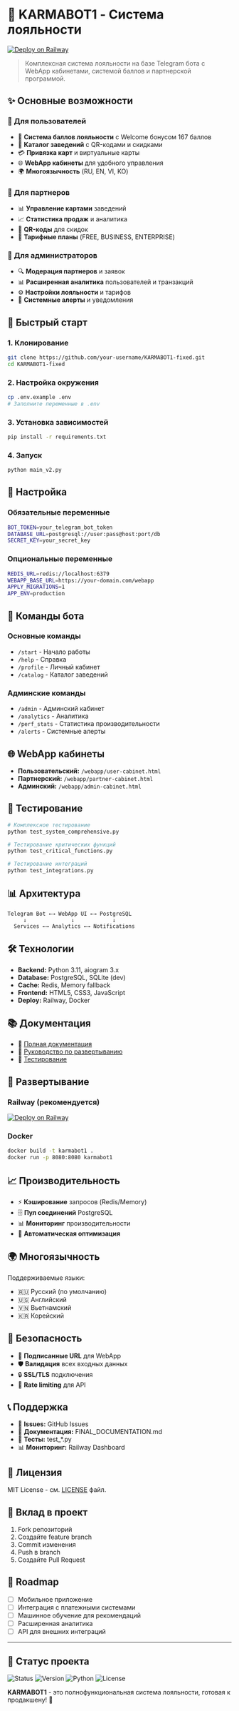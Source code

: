 # 🤖 KARMABOT1 - Система лояльности

[![Deploy on Railway](https://railway.app/button.svg)](https://railway.app/template/deploy?template=https://github.com/your-username/KARMABOT1-fixed)

> Комплексная система лояльности на базе Telegram бота с WebApp кабинетами, системой баллов и партнерской программой.

## ✨ Основные возможности

### 👥 Для пользователей
- 💎 **Система баллов лояльности** с Welcome бонусом 167 баллов
- 🏪 **Каталог заведений** с QR-кодами и скидками
- 💳 **Привязка карт** и виртуальные карты
- 🌐 **WebApp кабинеты** для удобного управления
- 🌍 **Многоязычность** (RU, EN, VI, KO)

### 🤝 Для партнеров
- 📊 **Управление картами** заведений
- 📈 **Статистика продаж** и аналитика
- 🎯 **QR-коды** для скидок
- 💼 **Тарифные планы** (FREE, BUSINESS, ENTERPRISE)

### 👑 Для администраторов
- 🔍 **Модерация партнеров** и заявок
- 📊 **Расширенная аналитика** пользователей и транзакций
- ⚙️ **Настройки лояльности** и тарифов
- 🚨 **Системные алерты** и уведомления

## 🚀 Быстрый старт

### 1. Клонирование
```bash
git clone https://github.com/your-username/KARMABOT1-fixed.git
cd KARMABOT1-fixed
```

### 2. Настройка окружения
```bash
cp .env.example .env
# Заполните переменные в .env
```

### 3. Установка зависимостей
```bash
pip install -r requirements.txt
```

### 4. Запуск
```bash
python main_v2.py
```

## 🔧 Настройка

### Обязательные переменные
```bash
BOT_TOKEN=your_telegram_bot_token
DATABASE_URL=postgresql://user:pass@host:port/db
SECRET_KEY=your_secret_key
```

### Опциональные переменные
```bash
REDIS_URL=redis://localhost:6379
WEBAPP_BASE_URL=https://your-domain.com/webapp
APPLY_MIGRATIONS=1
APP_ENV=production
```

## 📱 Команды бота

### Основные команды
- `/start` - Начало работы
- `/help` - Справка
- `/profile` - Личный кабинет
- `/catalog` - Каталог заведений

### Админские команды
- `/admin` - Админский кабинет
- `/analytics` - Аналитика
- `/perf_stats` - Статистика производительности
- `/alerts` - Системные алерты

## 🌐 WebApp кабинеты

- **Пользовательский:** `/webapp/user-cabinet.html`
- **Партнерский:** `/webapp/partner-cabinet.html`
- **Админский:** `/webapp/admin-cabinet.html`

## 🧪 Тестирование

```bash
# Комплексное тестирование
python test_system_comprehensive.py

# Тестирование критических функций
python test_critical_functions.py

# Тестирование интеграций
python test_integrations.py
```

## 📊 Архитектура

```
Telegram Bot ←→ WebApp UI ←→ PostgreSQL
     ↓              ↓            ↓
  Services ←→ Analytics ←→ Notifications
```

## 🛠️ Технологии

- **Backend:** Python 3.11, aiogram 3.x
- **Database:** PostgreSQL, SQLite (dev)
- **Cache:** Redis, Memory fallback
- **Frontend:** HTML5, CSS3, JavaScript
- **Deploy:** Railway, Docker

## 📚 Документация

- 📖 [Полная документация](FINAL_DOCUMENTATION.md)
- 🚀 [Руководство по развертыванию](DEPLOYMENT_GUIDE.md)
- 🧪 [Тестирование](test_*.py)

## 🔄 Развертывание

### Railway (рекомендуется)
[![Deploy on Railway](https://railway.app/button.svg)](https://railway.app/template/deploy?template=https://github.com/your-username/KARMABOT1-fixed)

### Docker
```bash
docker build -t karmabot1 .
docker run -p 8080:8080 karmabot1
```

## 📈 Производительность

- ⚡ **Кэширование** запросов (Redis/Memory)
- 🗄️ **Пул соединений** PostgreSQL
- 📊 **Мониторинг** производительности
- 🔧 **Автоматическая оптимизация**

## 🌍 Многоязычность

Поддерживаемые языки:
- 🇷🇺 Русский (по умолчанию)
- 🇺🇸 Английский
- 🇻🇳 Вьетнамский
- 🇰🇷 Корейский

## 🔐 Безопасность

- 🔑 **Подписанные URL** для WebApp
- 🛡️ **Валидация** всех входных данных
- 🔒 **SSL/TLS** подключения
- 🚫 **Rate limiting** для API

## 📞 Поддержка

- 📧 **Issues:** GitHub Issues
- 📖 **Документация:** FINAL_DOCUMENTATION.md
- 🧪 **Тесты:** test_*.py
- 📊 **Мониторинг:** Railway Dashboard

## 📄 Лицензия

MIT License - см. [LICENSE](LICENSE) файл.

## 🤝 Вклад в проект

1. Fork репозиторий
2. Создайте feature branch
3. Commit изменения
4. Push в branch
5. Создайте Pull Request

## 🎯 Roadmap

- [ ] Мобильное приложение
- [ ] Интеграция с платежными системами
- [ ] Машинное обучение для рекомендаций
- [ ] Расширенная аналитика
- [ ] API для внешних интеграций

---

## 🎉 Статус проекта

![Status](https://img.shields.io/badge/status-production%20ready-green)
![Version](https://img.shields.io/badge/version-2.0-blue)
![Python](https://img.shields.io/badge/python-3.11+-blue)
![License](https://img.shields.io/badge/license-MIT-green)

**KARMABOT1** - это полнофункциональная система лояльности, готовая к продакшену! 🚀